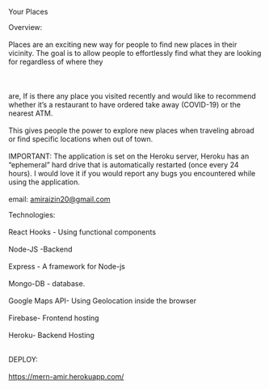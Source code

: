 Your Places

Overview:<br></br>
Places are an exciting new way for people to find new places in their vicinity. The goal is to allow people to effortlessly find what they are looking for regardless of where they<br></br><br></br> are, If is there any place you visited recently and would like to recommend whether it’s a restaurant to have ordered take away (COVID-19) or the nearest ATM.<br></br>This gives people the power to explore new places when traveling abroad or find specific locations when out of town.<br></br>
IMPORTANT: The application is set on the Heroku server, Heroku has an “ephemeral” hard drive that is automatically restarted (once every 24 hours). I would love it if you would report any bugs you encountered while using the application.<br></br>
email: amiraizin20@gmail.com 

Technologies:<br></br>
React Hooks - Using functional components<br></br>
Node-JS -Backend<br></br>
Express - A framework for Node-js<br></br>
Mongo-DB - database.<br></br>
Google Maps API- Using Geolocation inside the browser<br></br>
Firebase- Frontend hosting<br></br>
Heroku- Backend Hosting<br></br>


DEPLOY:<br></br>
https://mern-amir.herokuapp.com/
